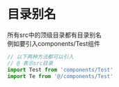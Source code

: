 # 目录别名
所有src中的顶级目录都有目录别名 <br>
例如要引入components/Test组件

```js
// 以下两种方法都可以引入
// @ 表示src目录
import Test from 'components/Test'
import Te from '@/components/Test'
```